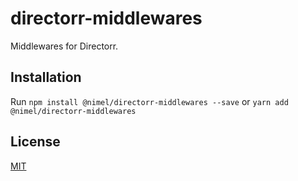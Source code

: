 # directorr-middlewares

Middlewares for Directorr.  

## Installation

Run `npm install @nimel/directorr-middlewares --save` or `yarn add @nimel/directorr-middlewares`

## License

[MIT](LICENSE)